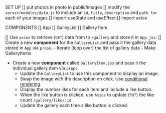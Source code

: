 
SET UP 
[] put photos in photo in public/images
[] modify the `server/modules/data.js` to include an `id`, `title`, `description` and `path for` each of your images
[] import useState and useEffect
[] import axios

COMPONENTS
[] App
[] GalleyList
[] Gallery Item 




[] Use `axios` to retrieve (`GET`) data from to `/gallery` and store it in `App.jsx`.
[] Create a new **component** for the `GalleryList` and pass it the gallery data stored in `App` via `props`.
    - Iterate (loop over) the list of gallery data
    - Make GalleryItems
- Create a new **component** called `GalleryItem.jsx` and pass it the individual gallery item via `props`. 
    - Update the `GalleryList` to use this component to display an image.
    - Swap the image with the description on click. Use [conditional rendering](https://reactjs.org/docs/conditional-rendering.html).
    - Display the number likes for each item and include a like button.
    - When the like button is clicked, use `Axios` to update (`PUT`) the like count `/gallery/like/:id`.
    - Update the gallery each time a like button is clicked.